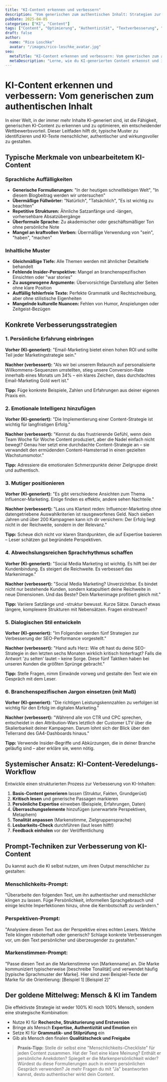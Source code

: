 ```yaml
---
title: "KI-Content erkennen und verbessern"
description: "Vom generischen zum authentischen Inhalt: Strategien zur Optimierung KI-generierter Texte"
pubDate: 2025-04-05
categories: ["KI", "Content"]
tags: ["Content", "Optimierung", "Authentizität", "Textverbesserung", "Menschlichkeit"]
draft: false
author:
  name: "Rico Loschke"
  avatar: "/images/rico-loschke_avatar.jpg"
seo:
  metaTitle: "KI-Content erkennen und verbessern: Vom generischen zum authentischen Inhalt"
  metaDescription: "Lerne, wie du KI-generierten Content erkennst und in authentische, wirkungsvolle Inhalte verwandelst - Praktische Strategien für Marketer"
---
```


# KI-Content erkennen und verbessern: Vom generischen zum authentischen Inhalt

In einer Welt, in der immer mehr Inhalte KI-generiert sind, ist die Fähigkeit, generischen KI-Content zu erkennen und zu optimieren, ein entscheidender Wettbewerbsvorteil. Dieser Leitfaden hilft dir, typische Muster zu identifizieren und KI-Texte menschlicher, authentischer und wirkungsvoller zu gestalten.

## Typische Merkmale von unbearbeitetem KI-Content

### Sprachliche Auffälligkeiten

- **Generische Formulierungen:** "In der heutigen schnelllebigen Welt", "In diesem Blogbeitrag werden wir untersuchen"
- **Übermäßige Füllwörter:** "Natürlich", "Tatsächlich", "Es ist wichtig zu beachten"
- **Repetitive Strukturen:** Ähnliche Satzanfänge und -längen, vorhersehbare Absatzübergänge
- **Überformale Sprache:** Zu akademischer oder geschäftsmäßiger Ton ohne persönliche Note
- **Mangel an kraftvollen Verben:** Übermäßige Verwendung von "sein", "haben", "machen"

### Inhaltliche Muster

- **Gleichmäßige Tiefe:** Alle Themen werden mit ähnlicher Detailtiefe behandelt
- **Fehlende Insider-Perspektive:** Mangel an branchenspezifischen Einsichten oder "war stories"
- **Zu ausgewogene Argumente:** Übervorsichtige Darstellung aller Seiten ohne klare Position
- **Auffällig fehlerfreie Texte:** Perfekte Grammatik und Rechtschreibung, aber ohne stilistische Eigenheiten
- **Mangelnde kulturelle Nuancen:** Fehlen von Humor, Anspielungen oder Zeitgeist-Bezügen

## Konkrete Verbesserungsstrategien

### 1. Persönliche Erfahrung einbringen

**Vorher (KI-generiert):**
"Email-Marketing bietet einen hohen ROI und sollte Teil jeder Marketingstrategie sein."

**Nachher (verbessert):**
"Als wir bei unserem Relaunch auf personalisierte Willkommens-Sequenzen umstellten, stieg unsere Conversion-Rate innerhalb eines Monats um 34% – ein klares Zeichen, dass durchdachtes Email-Marketing Gold wert ist."

**Tipp:** Füge konkrete Beispiele, Zahlen und Erfahrungen aus deiner eigenen Praxis ein.

### 2. Emotionale Intelligenz hinzufügen

**Vorher (KI-generiert):**
"Die Implementierung einer Content-Strategie ist wichtig für langfristigen Erfolg."

**Nachher (verbessert):**
"Kennst du das frustrierende Gefühl, wenn dein Team Woche für Woche Content produziert, aber die Nadel einfach nicht bewegt? Genau hier setzt eine durchdachte Content-Strategie an – sie verwandelt den ermüdenden Content-Hamsterrad in einen gezielten Wachstumsmotor."

**Tipp:** Adressiere die emotionalen Schmerzpunkte deiner Zielgruppe direkt und authentisch.

### 3. Mutiger positionieren

**Vorher (KI-generiert):**
"Es gibt verschiedene Ansichten zum Thema Influencer-Marketing. Einige finden es effektiv, andere sehen Nachteile."

**Nachher (verbessert):**
"Lass uns Klartext reden: Influencer-Marketing ohne datengetriebene Auswahlkriterien ist rausgeworfenes Geld. Nach sieben Jahren und über 200 Kampagnen kann ich dir versichern: Der Erfolg liegt nicht in der Reichweite, sondern in der Relevanz."

**Tipp:** Scheue dich nicht vor klaren Standpunkten, die auf Expertise basieren – Leser schätzen gut begründete Perspektiven.

### 4. Abwechslungsreichen Sprachrhythmus schaffen

**Vorher (KI-generiert):**
"Social Media Marketing ist wichtig. Es hilft bei der Kundenbindung. Es steigert die Reichweite. Es verbessert das Markenimage."

**Nachher (verbessert):**
"Social Media Marketing? Unverzichtbar. Es bindet nicht nur bestehende Kunden, sondern katapultiert deine Reichweite in neue Dimensionen. Und das Beste? Dein Markenimage profitiert gleich mit."

**Tipp:** Variiere Satzlänge und -struktur bewusst. Kurze Sätze. Danach etwas längere, komplexere Strukturen mit Nebensätzen. Fragen einstreuen?

### 5. Dialogischen Stil entwickeln

**Vorher (KI-generiert):**
"Im Folgenden werden fünf Strategien zur Verbesserung der SEO-Performance vorgestellt."

**Nachher (verbessert):**
"Hand aufs Herz: Wie oft hast du deine SEO-Strategie in den letzten sechs Monaten wirklich kritisch hinterfragt? Falls die Antwort 'zu selten' lautet – keine Sorge. Diese fünf Taktiken haben bei unseren Kunden die größten Sprünge gebracht."

**Tipp:** Stelle Fragen, nimm Einwände vorweg und gestalte den Text wie ein Gespräch mit dem Leser.

### 6. Branchenspezifischen Jargon einsetzen (mit Maß)

**Vorher (KI-generiert):**
"Die richtigen Leistungskennzahlen zu verfolgen ist wichtig für den Erfolg im digitalen Marketing."

**Nachher (verbessert):**
"Während alle von CTR und CPC sprechen, entscheidet in den Attribution-Wars letztlich der Customer LTV über die Skalierbarkeit deiner Kampagnen. Darum lohnt sich der Blick über den Tellerrand des GA4-Dashboards hinaus."

**Tipp:** Verwende Insider-Begriffe und Abkürzungen, die in deiner Branche geläufig sind – aber erkläre sie, wenn nötig.

## Systemischer Ansatz: KI-Content-Veredelungs-Workflow

Entwickle einen strukturierten Prozess zur Verbesserung von KI-Inhalten:

1. **Basis-Content generieren** lassen (Struktur, Fakten, Grundgerüst)
2. **Kritisch lesen** und generische Passagen markieren
3. **Persönliche Expertise** einweben (Beispiele, Erfahrungen, Daten)
4. **Überraschungselemente** hinzufügen (unerwartete Perspektiven, Metaphern)
5. **Tonalität anpassen** (Markenstimme, Zielgruppensprache)
6. **Lesbarkeits-Check** durchführen (laut lesen hilft!)
7. **Feedback einholen** vor der Veröffentlichung

## Prompt-Techniken zur Verbesserung von KI-Content

Du kannst auch die KI selbst nutzen, um ihren Output menschlicher zu gestalten:

### Menschlichkeits-Prompt:
"Überarbeite den folgenden Text, um ihn authentischer und menschlicher klingen zu lassen. Füge Persönlichkeit, informellen Sprachgebrauch und einige leichte Imperfektionen hinzu, ohne die Kernbotschaft zu verändern."

### Perspektiven-Prompt:
"Analysiere diesen Text aus der Perspektive eines echten Lesers. Welche Teile klingen roboterhaft oder generisch? Schlage konkrete Verbesserungen vor, um den Text persönlicher und überzeugender zu gestalten."

### Markenstimmen-Prompt:
"Passe diesen Text an die Markenstimme von [Markenname] an. Die Marke kommuniziert typischerweise [beschreibe Tonalität] und verwendet häufig [typische Sprachmuster der Marke]. Hier sind zwei Beispiel-Texte der Marke für die Orientierung: [Beispiel 1] [Beispiel 2]"

## Der goldene Mittelweg: Mensch & KI im Tandem

Die effektivste Strategie ist weder 100% KI noch 100% Mensch, sondern eine strategische Kombination:

- Nutze KI für **Recherche, Strukturierung und Erstversion**
- Bringe als Mensch **Expertise, Authentizität und Emotion** ein
- Setze KI für **Grammatik- und Stilprüfung** ein
- Gib als Mensch den finalen **Qualitätscheck und Freigabe**

> **Praxis-Tipp:** Stelle dir selbst eine "Menschlichkeits-Checkliste" für jeden Content zusammen. Hat der Text eine klare Meinung? Enthält er persönliche Anekdoten? Spiegelt er die Markenpersönlichkeit wider? Würdest du diese Formulierungen auch in einem persönlichen Gespräch verwenden? Je mehr Fragen du mit "Ja" beantworten kannst, desto authentischer wirkt dein Content.
